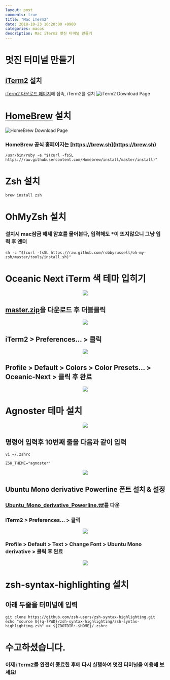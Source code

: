 ```yaml
---
layout: post
comments: true
title: "Mac iTerm2"
date: 2018-10-23 16:20:00 +0900
categories: macos
description: Mac iTerm2 멋진 터미널 만들기
---
```


# **멋진 터미널 만들기**


## [iTerm2](https://www.iterm2.com/downloads.html) 설치
[iTerm2 다운로드 페이지](https://www.iterm2.com/downloads.html)에 접속, iTerm2를 설치
![iTerm2 Download Page]({{site.static_url}}/img/macOS/iTerm2_download_site.png)


# [HomeBrew](https://brew.sh) 설치
![HomeBrew Download Page]({{site.static_url}}/img/macOS/HomeBrew_img.png)
### **HomeBrew 공식 홈페이지는** [https://brew.sh](https://brew.sh)
    /usr/bin/ruby -e "$(curl -fsSL https://raw.githubusercontent.com/Homebrew/install/master/install)"

# Zsh 설치
    brew install zsh


# OhMyZsh 설치
### 설치시 mac잠금 해제 암호를 물어본다, 입력해도 *이 뜨지않으니 그냥 입력 후 엔터
    sh -c "$(curl -fsSL https://raw.github.com/robbyrussell/oh-my-zsh/master/tools/install.sh)"

# Oceanic Next iTerm 색 테마 입히기

<div style="text-align: center;">
<img src="/img/macOS/Oceanic_color_iterm.png">
</div>

## [master.zip](https://github.com/mhartington/oceanic-next-iterm/archive/master.zip)을 다운로드 후 더블클릭

<div style="text-align: center;">
<img src="/img/macOS/Oceanic_next1.png">
</div>

## iTerm2 > Preferences... > 클릭

<div style="text-align: center;">
<img src="/img/macOS/Oceanic_next2.png">
</div>

## Profile > Default > Colors > Color Presets... > Oceanic-Next > 클릭 후 완료

<div style="text-align: center;">
<img src="/img/macOS/Oceanic_next3.png">
</div>


# Agnoster 테마 설치
<div style="text-align: center;">
<img src="/img/macOS/agnoster.png">
</div>

## 명령어 입력후 10번째 줄을 다음과 같이 입력
    vi ~/.zshrc

    ZSH_THEME="agnoster"

<div style="text-align: center;">
<img src="/img/macOS/agnoster.zshrc.png">
</div>

## Ubuntu Mono derivative Powerline 폰트 설치 & 설정
### [Ubuntu_Mono_derivative_Powerline.ttf](https://beomi.github.io/others/Ubuntu_Mono_derivative_Powerline.ttf)를 다운

### iTerm2 > Preferences... > 클릭

<div style="text-align: center;">
<img src="/img/macOS/Oceanic_next2.png">
</div>

### Profile > Default > Text > Change Font > Ubuntu Mono derivative > 클릭 후 완료
<div style="text-align: center;">
<img src="/img/macOS/iTerm2_Ubuntu_Mono1.png">
</div>

# zsh-syntax-highlighting 설치
## 아래 두줄을 터미널에 입력
    git clone https://github.com/zsh-users/zsh-syntax-highlighting.git
    echo "source ${(q-)PWD}/zsh-syntax-highlighting/zsh-syntax-highlighting.zsh" >> ${ZDOTDIR:-$HOME}/.zshrc

# 수고하셨습니다.
### 이제 iTerm2를 완전히 종료한 후에 다시 실행하여 멋진 터미널을 이용해 보세요!